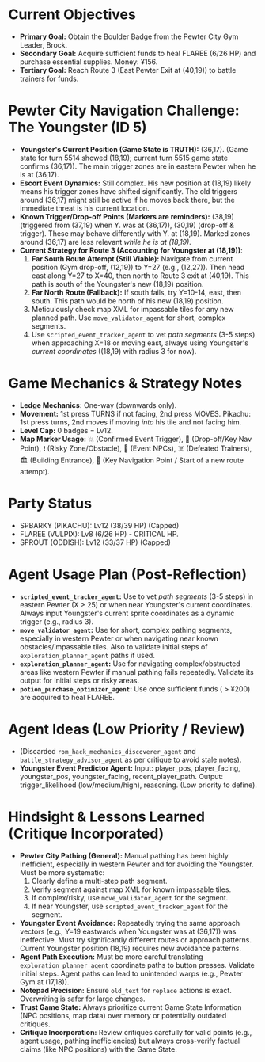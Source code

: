 # Current Objectives
*   **Primary Goal:** Obtain the Boulder Badge from the Pewter City Gym Leader, Brock.
*   **Secondary Goal:** Acquire sufficient funds to heal FLAREE (6/26 HP) and purchase essential supplies. Money: ¥156.
*   **Tertiary Goal:** Reach Route 3 (East Pewter Exit at (40,19)) to battle trainers for funds.

# Pewter City Navigation Challenge: The Youngster (ID 5)
*   **Youngster's Current Position (Game State is TRUTH):** (36,17). (Game state for turn 5514 showed (18,19); current turn 5515 game state confirms (36,17)). The main trigger zones are in eastern Pewter when he is at (36,17).
*   **Escort Event Dynamics:** Still complex. His new position at (18,19) likely means his trigger zones have shifted significantly. The old triggers around (36,17) might still be active if he moves back there, but the immediate threat is his current location.
*   **Known Trigger/Drop-off Points (Markers are reminders):** (38,19) (triggered from (37,19) when Y. was at (36,17)), (30,19) (drop-off & trigger). These may behave differently with Y. at (18,19). Marked zones around (36,17) are less relevant *while he is at (18,19)*.
*   **Current Strategy for Route 3 (Accounting for Youngster at (18,19))**:
    1.  **Far South Route Attempt (Still Viable):** Navigate from current position (Gym drop-off, (12,19)) to Y=27 (e.g., (12,27)). Then head east along Y=27 to X=40, then north to Route 3 exit at (40,19). This path is south of the Youngster's new (18,19) position.
    2.  **Far North Route (Fallback):** If south fails, try Y=10-14, east, then south. This path would be north of his new (18,19) position.
    3.  Meticulously check map XML for impassable tiles for any new planned path. Use `move_validator_agent` for short, complex segments.
    4.  Use `scripted_event_tracker_agent` to vet *path segments* (3-5 steps) when approaching X=18 or moving east, always using Youngster's *current coordinates* ((18,19) with radius 3 for now).

# Game Mechanics & Strategy Notes
*   **Ledge Mechanics:** One-way (downwards only).
*   **Movement:** 1st press TURNS if not facing, 2nd press MOVES. Pikachu: 1st press turns, 2nd moves if moving *into* his tile and not facing him.
*   **Level Cap:** 0 badges = Lv12.
*   **Map Marker Usage:** 💥 (Confirmed Event Trigger), 🎯 (Drop-off/Key Nav Point), ❗ (Risky Zone/Obstacle), 💁 (Event NPCs), ☠️ (Defeated Trainers), 🏛️ (Building Entrance), 📍 (Key Navigation Point / Start of a new route attempt).

# Party Status
*   SPBARKY (PIKACHU): Lv12 (38/39 HP) (Capped)
*   FLAREE (VULPIX): Lv8 (6/26 HP) - CRITICAL HP.
*   SPROUT (ODDISH): Lv12 (33/37 HP) (Capped)

# Agent Usage Plan (Post-Reflection)
*   **`scripted_event_tracker_agent`:** Use to vet *path segments* (3-5 steps) in eastern Pewter (X > 25) or when near Youngster's current coordinates. Always input Youngster's current sprite coordinates as a dynamic trigger (e.g., radius 3).
*   **`move_validator_agent`:** Use for short, complex pathing segments, especially in western Pewter or when navigating near known obstacles/impassable tiles. Also to validate initial steps of `exploration_planner_agent` paths if used.
*   **`exploration_planner_agent`:** Use for navigating complex/obstructed areas like western Pewter if manual pathing fails repeatedly. Validate its output for initial steps or risky areas.
*   **`potion_purchase_optimizer_agent`:** Use once sufficient funds ( > ¥200) are acquired to heal FLAREE.

# Agent Ideas (Low Priority / Review)
*   (Discarded `rom_hack_mechanics_discoverer_agent` and `battle_strategy_advisor_agent` as per critique to avoid stale notes).
*   **Youngster Event Predictor Agent:** Input: player_pos, player_facing, youngster_pos, youngster_facing, recent_player_path. Output: trigger_likelihood (low/medium/high), reasoning. (Low priority to define).

# Hindsight & Lessons Learned (Critique Incorporated)
*   **Pewter City Pathing (General):** Manual pathing has been highly inefficient, especially in western Pewter and for avoiding the Youngster. Must be more systematic:
    1.  Clearly define a multi-step path segment.
    2.  Verify segment against map XML for known impassable tiles.
    3.  If complex/risky, use `move_validator_agent` for the segment.
    4.  If near Youngster, use `scripted_event_tracker_agent` for the segment.
*   **Youngster Event Avoidance:** Repeatedly trying the same approach vectors (e.g., Y=19 eastwards when Youngster was at (36,17)) was ineffective. Must try significantly different routes or approach patterns. Current Youngster position (18,19) requires new avoidance patterns.
*   **Agent Path Execution:** Must be more careful translating `exploration_planner_agent` coordinate paths to button presses. Validate initial steps. Agent paths can lead to unintended warps (e.g., Pewter Gym at (17,18)).
*   **Notepad Precision:** Ensure `old_text` for `replace` actions is exact. Overwriting is safer for large changes.
*   **Trust Game State:** Always prioritize current Game State Information (NPC positions, map data) over memory or potentially outdated critiques.
*   **Critique Incorporation:** Review critiques carefully for valid points (e.g., agent usage, pathing inefficiencies) but always cross-verify factual claims (like NPC positions) with the Game State.